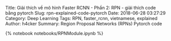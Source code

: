 Title: Giải thích về mô hình Faster RCNN - Phần 2: RPN - giải thích code bằng pytorch 
Slug: rpn-explained-code-pytorch
Date: 2018-06-28 03:27:29
Category: Deep Learning
Tags: RPN, faster_rcnn, vietnamese, explained
Author: h4cker
Summary: Region Proposal Networks (RPNs) Pytorch code

{% notebook notebooks/RPNModule.ipynb %}